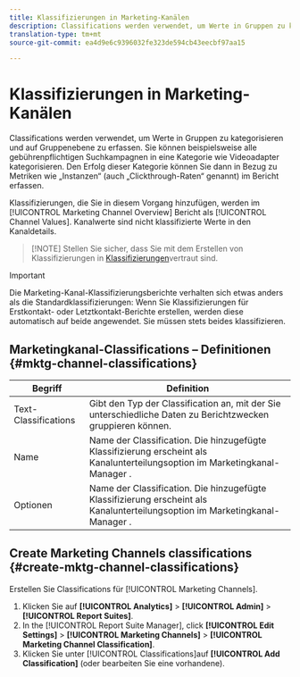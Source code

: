 ```yaml
---
title: Klassifizierungen in Marketing-Kanälen
description: Classifications werden verwendet, um Werte in Gruppen zu kategorisieren und auf Gruppenebene zu erfassen. Sie können beispielsweise alle gebührenpflichtigen Suchkampagnen in eine Kategorie wie Videoadapter kategorisieren. Den Erfolg dieser Kategorie können Sie dann in Bezug zu Metriken wie „Instanzen“ (auch „Clickthrough-Raten“ genannt) im Bericht erfassen.
translation-type: tm+mt
source-git-commit: ea4d9e6c9396032fe323de594cb43eecbf97aa15

---
```



# Klassifizierungen in Marketing-Kanälen

Classifications werden verwendet, um Werte in Gruppen zu kategorisieren und auf Gruppenebene zu erfassen. Sie können beispielsweise alle gebührenpflichtigen Suchkampagnen in eine Kategorie wie Videoadapter kategorisieren. Den Erfolg dieser Kategorie können Sie dann in Bezug zu Metriken wie „Instanzen“ (auch „Clickthrough-Raten“ genannt) im Bericht erfassen.

Klassifizierungen, die Sie in diesem Vorgang hinzufügen, werden im [!UICONTROL Marketing Channel Overview] Bericht als [!UICONTROL Channel Values]. Kanalwerte sind nicht klassifizierte Werte in den Kanaldetails.

> [!NOTE] Stellen Sie sicher, dass Sie mit dem Erstellen von Klassifizierungen in [Klassifizierungen](/help/components/c-classifications2/c-classifications.md)vertraut sind.

>[!IMPORTANT]
>
>Die Marketing-Kanal-Klassifizierungsberichte verhalten sich etwas anders als die Standardklassifizierungen: Wenn Sie Klassifizierungen für Erstkontakt- oder Letztkontakt-Berichte erstellen, werden diese automatisch auf beide angewendet. Sie müssen stets beides klassifizieren.

## Marketingkanal-Classifications – Definitionen {#mktg-channel-classifications}

| Begriff | Definition |
|--- |--- |
| Text-Classifications | Gibt den Typ der Classification an, mit der Sie unterschiedliche Daten zu Berichtzwecken gruppieren können. |
| Name | Name der Classification. Die hinzugefügte Klassifizierung erscheint als Kanalunterteilungsoption im Marketingkanal-Manager . |
| Optionen | Name der Classification. Die hinzugefügte Klassifizierung erscheint als Kanalunterteilungsoption im Marketingkanal-Manager . |

## Create Marketing Channels classifications {#create-mktg-channel-classifications}

Erstellen Sie Classifications für [!UICONTROL Marketing Channels].

1. Klicken Sie auf **[!UICONTROL Analytics]** > **[!UICONTROL Admin]** > **[!UICONTROL Report Suites]**.
1. In the [!UICONTROL Report Suite Manager], click **[!UICONTROL Edit Settings]** > **[!UICONTROL Marketing Channels]** > **[!UICONTROL Marketing Channel Classification]**.
1. Klicken Sie unter [!UICONTROL Classifications]auf **[!UICONTROL Add Classification]** (oder bearbeiten Sie eine vorhandene).
